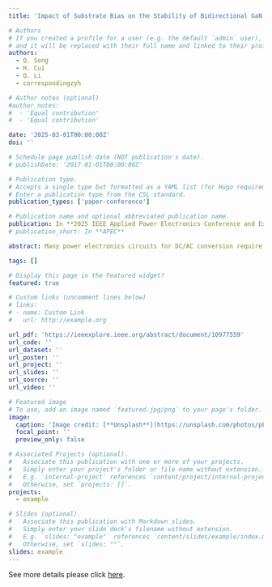 ```yaml
---
title: 'Impact of Substrate Bias on the Stability of Bidirectional GaN HEMT in Hard-and Soft-Switching'

# Authors
# If you created a profile for a user (e.g. the default `admin` user), write the username (folder name) here
# and it will be replaced with their full name and linked to their profile.
authors:
  - Q. Song
  - H. Cui
  - Q. Li
  - correspondingzyh

# Author notes (optional)
#author_notes:
#  - 'Equal contribution'
#  - 'Equal contribution'

date: '2025-03-01T00:00:00Z'
doi: ''

# Schedule page publish date (NOT publication's date).
# publishDate: '2017-01-01T00:00:00Z'

# Publication type.
# Accepts a single type but formatted as a YAML list (for Hugo requirements).
# Enter a publication type from the CSL standard.
publication_types: ['paper-conference']

# Publication name and optional abbreviated publication name.
publication: In **2025 IEEE Applied Power Electronics Conference and Exposition (APEC)**, Mar. 2025
# publication_short: In **APEC**

abstract: Many power electronics circuits for DC/AC conversion require power semiconductors with bidirectional voltage-blocking capability. Such a bidirectional device is typically achieved by connecting two unidirectional devices in series. The emerging monolithic bidirectional GaN-on-Si HEMTs (MBD-HEMT) offer an attractive alternative by replacing these two devices with a single-device solution. Despite the promise, substrate management in GaN MBD-HEMTs remains a critical challenge. The substrate of GaN MBD-HEMTs is usually floating, resulting in a constantly changing substrate bias that can be either positive or negative during the hard- or soft-switching. This issue can be resolved by adding a substrate management circuit, which, however, increases device cost and complexity. To optimize the substrate management for GaN MBD-HEMT, the impact of dynamic substrate bias on device parametric stability needs to be thoroughly understood. This work addresses this gap by in situ characterizations of dynamic on-resistance (dyRON) and threshold voltage (Vth) in a GaN HEMT with the floating substrate under both hard- and soft-switching conditions. A relatively large dyRON shift is found when the substrate is floating or shorted to drain during the hard switching, whilst the dynamic Vth shift is minimal in these cases. Instead, the back-gating effect, attributed to the changing substrate bias, i.e., negative during hard-switching and positive during soft-switching, is suspected to be the primary cause. These results can provide practical guidance for optimizing the stability of MBD-HEMT.

tags: []

# Display this page in the Featured widget?
featured: true

# Custom links (uncomment lines below)
# links:
# - name: Custom Link
#   url: http://example.org

url_pdf: 'https://ieeexplore.ieee.org/abstract/document/10977559'
url_code: ''
url_dataset: ''
url_poster: ''
url_project: ''
url_slides: ''
url_source: ''
url_video: ''

# Featured image
# To use, add an image named `featured.jpg/png` to your page's folder.
image:
  caption: 'Image credit: [**Unsplash**](https://unsplash.com/photos/pLCdAaMFLTE)'
  focal_point: ''
  preview_only: false

# Associated Projects (optional).
#   Associate this publication with one or more of your projects.
#   Simply enter your project's folder or file name without extension.
#   E.g. `internal-project` references `content/project/internal-project/index.md`.
#   Otherwise, set `projects: []`.
projects:
  - example

# Slides (optional).
#   Associate this publication with Markdown slides.
#   Simply enter your slide deck's filename without extension.
#   E.g. `slides: "example"` references `content/slides/example/index.md`.
#   Otherwise, set `slides: ""`.
slides: example
---
```


See more details please click [here](https://ieeexplore.ieee.org/abstract/document/10977559).
